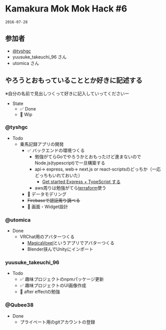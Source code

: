 # Kamakura Mok Mok Hack #6

`2016-07-28`

## 参加者

- [@tyshgc](http://twitter.com/tyshgc)
- yuusuke_takeuchi_96 さん
- utomica さん

## やろうとおもっていることとか好きに記述する
※自分の名前で見出しつくって好きに記入していってくださいー

- State
  - ✅ Done
  - 🚧 Wip

### @tyshgc

- Todo
  - 乗馬記録アプリの開発
    - ✅ バックエンドの環境つくる
      - 勉強がてらGoでやろうかとおもったけど進まないのでNode.js(typescript)で一旦構築する
      - api-> express, web-> next.js or react-scriptsのどっちか（一応どっちもいれておいた）
        - [Get started Express + TypeScript する](https://qiita.com/IgnorantCoder/items/c9b79dbab8c1a34b769f)
      - aws周りは勉強がてら[terraform](https://www.terraform.io/docs/providers/aws/index.html)使う
    - 🚧 データモデリング
    - ~~Firebaseで認証周り調べる~~
    - 🚧 画面・Widget設計

### @utomica
- Done
  - VRChat用のアバターつくる
    - [MagicaVoxel](https://ephtracy.github.io/)というアプリでアバターつくる
    - Blender挟んでUnityにインポート

### yuusuke_takeuchi_96
- Todo
  - ✅ 趣味プロジェクトのnpmパッケージ更新
  - ✅ 趣味プロジェクトのUI画像作成
  - 🚧 after effectの勉強


### @Qubee38
- Done
  - プライベート用のgitアカウントの登録
